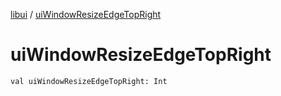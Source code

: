 [libui](index.md) / [uiWindowResizeEdgeTopRight](./ui-window-resize-edge-top-right.md)

# uiWindowResizeEdgeTopRight

`val uiWindowResizeEdgeTopRight: Int`
